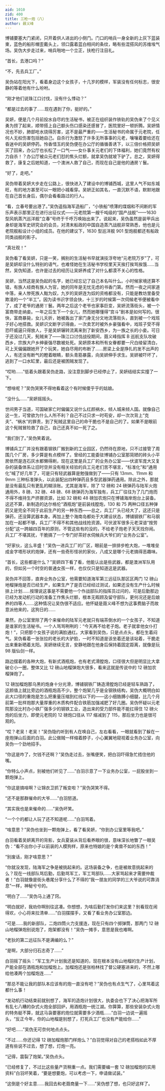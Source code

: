 ```yaml
---
aid: 1010
zid: 400
title: 三枪一炮（八）
author: 聂义峰
---
```


博铺要塞大门紧闭，只开着供人进出的小侧门。门口的哨兵一身全新的上灰下蓝装束，蓝色的船形帽歪戴头上，领口露着蓝白相间的条纹，略有些混搭风的苏维埃气场。吴伪大步走过来，哨兵啪地一个立正，扶枪行注目礼。

“首长，去港口吗？”

“不，先去兵工厂。”

吴伪站在阳光下，看着身边这个女孩子，十几岁的模样，军装没有任何标志，很安静的等着他有什么吩咐。

“刚才他们说珠江口讨伐，没有什么悸动？”

“都是过去的事了……现在遇到了你，挺好的。”

吴妍，便是几个月前投水自尽的生活秘书，被正在组织装作铁轨的吴伪来了个见义勇为捞了起来，顺带搭上自己额头伤口感染还感冒了，医院里好一顿折腾。吴妍情况也不妙，肺部呛水烧得厉害，这不是最严重的——生活秘书的命属于元老院，任何人无权伤害包括她自己。自杀行为激怒了许多无所事事的元老，嚷嚷着要给还在昏迷中的吴妍停药。怜香惜玉的吴伪便在办公厅的循循善诱下，以三倍价格把吴妍买了回来，办公厅也长松了一口气——女仆事关元老们的下体福利，她们竟然有权力自杀！？办公厅被众元老们怼的焦头烂额，就拿吴伪就坡下驴了。总之，吴妍得救了，康复之后她知道，一个澳洲人救了自己，而现在自己是他的通房丫鬟。

“好了，走吧。”

吴伪带着吴妍大步走在公路上，很快进入了建设中的博铺西城，这里人气不如东城旺，有的地方甚至可以一眼把小城看穿。吴妍正如其名，一直沉默不语，默默地跟在自己首长身后，偶尔会看看路过的行人。

“看，立春号要出港了。”吴伪遥指海军造船厂，“小铁船”喷薄的煤烟和不间断的军乐声表示那里正在进行出征仪式——元老院第一艘千吨级的“国产战舰”——1630 型风帆蒸汽巡洋舰“立春”号终于千呼万唤始出来了。说起来，吴伪虽然是装甲兵出身却是海军史研究会的会员，对清末船政的中国自造蒸汽战舰非常熟悉，他也是元老院舰船设计小组的成员。在他的建议下，1630 型巡洋舰 901 型炮舰都还有船政同类战舰的影子。

“真壮观！”

吴伪看了看吴妍，只是一笑，搁别的生活秘书早就演技浮夸地“元老院万岁”了，可是吴妍却没什么特别的语气，也难怪她在生活秘书学校里天天挨打挨骂挨饿……当然，吴伪知道，也许是过去的经历让吴妍养成了对什么都漠不关心的性格。

吴妍，当然这是吴伪起的名字，她已经忘记了自己本名叫什么。小时候家境还算不错，有族人经商有族人为官，她的同年是无忧无虑的书香门第。然而一夜之间家道中落，亲人惨死族人黜为奴，九岁的吴妍连为奴的资格都没有，只能是教坊里备受欺凌的一个“半工”。因为读书识字领会快，十三岁的时候第一次伺候老爷便被看中了，成了老爷的通房丫鬟。两年之后这个老爷也家事巨变，吴妍流落街头，被一个富商带走纳妾。一年之后生下一个女儿，然而她哪懂得“宫斗”剧本是如何写的。很快，富商暴毙，女儿夭折，她被轰出了家门身无分文地流落街头，直到被一个戏班子好心地搭救。吴妍识文断字识得曲，一次卖艺时被外乡豪强看中，戏班子受不得恐吓威逼只得放人，于是吴妍辗转流离来到了新安西乡，为一族之长的小妾。可日子还没过几天，髡贼来了——珠江口讨伐战役期间，聂义峰指挥 B 巡航支队攻破西乡，宗族大户乡绅豪强尽数被处死。吴妍原本和所有女眷都要一尺白绫留清白，可上天偏偏跟她开了个玩笑，她自尽用的布断了……房梁上全是挣扎的发不出声的人，有还没有断气的瞪着眼睛，额头青筋暴露，向吴妍伸手求生。吴妍被吓坏了，逃到了一口水缸里，最后还是被困贼发现了。

“哎哟……”低着头跟着吴伪走路，没注意到脚步已经停止了，吴妍结结实实撞了一下。

“想啥呢？”吴伪哭笑不得地看着这个有时候傻乎乎的姑娘。

“没什么……”吴妍摇摇头。

世间男子当道，可国破家亡时偏偏又说什么红颜祸水，倾人城来倾人国。就像自己这一生，可曾欲为什么人所不利？自己不过只求一时苟安，却一次次背上“克夫”、“祸水”的罪责，到了髡贼这里自己的命干脆也不是自己的了。如果不是眼前这个髡贼冒险救了自己，自己还真不如一死了之。

“我们到了。”吴伪笑着说。

博铺兵工厂并没有跟着钢铁厂搬到新的工业园区，仍然待在原地，只不过接管了周围几个厂房，多少算是有点模样了。曾经的工能委驻博铺办公室那简陋的砖头小平房依然是连石灰水都懒得刷，现在这里是兵工厂的业务办公室——伏波军庞大又复杂的装备体系让旧时空并没有相关经验的兵工元老们苦不堪言，“标准化”和“通用化”喊了好几年了，可是只有轻武器算是勉强做到了——只有 13mm、11mm 和 9mm 三种标准弹头，以此装配出四种弹药且多型武器弹药通用。除此之外，那就是没有最乱只有更乱的糊涂账。尤其是海军，除了 12 磅和 24 磅弹药与陆军火炮通用外，8 磅、32 磅、48 磅、68 磅弹药为海军独有，兵工厂往往为了几门炮而不得不维持生产挤挪资源，比如 32 磅和 48 磅加农炮只在博铺海岸炮台上装备。这还不算，新制造的达尔格伦“酒瓶炮”是前装线膛炮，130 和 75 两种口径五种弹药又是完全不同于此前生产的另一种东西——总之，兵工厂头已经大了，这还只是弹药，还没算武器本身。再加上整个海南岛都处于大建设状态，博铺钢铁厂和马钢加在一起都不够，兵工厂不得不和其他战线抢资源。可伏波军很多元老深谙“按劳分配”这一跨越四百年的原则，不管这些有的没的，不给老子炮老子天天找你闹。兵工厂不堪其扰，干脆搞了一个专门好茶好水伺候兵大爷们的“业务办公室”。

“好家伙，这么丰盛！”吴伪一进兵工厂的厂区，眼前是一排排步枪大炮，一堆堆垒成金字塔形状的炮弹，还有一些奇形怪状的家伙，八成又是哪个元老搞得恶趣味。

“首长，这些都是什么？”吴妍四下看了看，他能认出是些武器，都是澳洲军队用的，但如另一个时空的普通女孩一样，也仅仅只是知道这是武器。

吴伪并不回答，直奔业务办公室，他需要知道海军第三远征队那区区两门 12 磅山地榴弹炮是否已经生产，如果生产了是否已经经过测试，如果还没有生产什么时候排上计划……按理说这事是不需要他一个作战部队的指挥员过问的，可是后勤那边已经为发动机行动的准备工作焦头烂额，根本无暇顾及留守部队，更何况还是后娘养的四等人……这种情况让吴伪很不适应。他怀疑是聂义峰不想为这事费脑子而故意派他来的，这狗日的……

果然，办公室里除了两个来催命的陆军元老就只有端茶倒水的一个女孩子，不知道是谁家的生活秘书。一个人骂骂咧咧的：“今天再不给老子炮。老子就拿他女仆打炮！”，只把那个女孩子说的满脸通红。大家看到吴伪，只是点点头，都在生着闷气。吴伪看着一张张拉的老长的大驴脸，一时不知道是该坐着还是该站着，干脆走出来重新晒着太阳。吴妍继续无言，安静地跟在他身后保持着固定距离，就像是玩 98 版仙剑一样。

路边摆着的各种大炮，有新式酒瓶炮，也有老式滑膛炮，口径很大但是明显比大拿破仑小一圈，整体又比 12 磅山地榴弹炮大很多，看来这就是传说中的 12 磅加农榴弹炮了。

12 磅加榴炮那乌黑的炮身十分光滑，博铺钢铁厂铸造滑膛炮已经是轻车熟路了，这颜值上就比旁边的酒瓶炮高不少。整个炮架几乎是全钢铁结构，吴伪大概明白如此大口径的重炮是怎么把重量压缩到红线以下的——这小细胳膊小细腿，比几个月前第一批样炮那大量厚重的木质构件配合铁筋加强减肥了好几圈。吴伪怀疑以元老院那没比村办小铁厂强多少的钢铁工业，造出来的受力部件能不能扛得住 12 磅火炮的后坐力，即使元老院的 12 磅炮口径从 117 缩减到了 115，那后坐力也是很可观的。

“哎？老吴！老吴！”吴伪隐约听到有人在唤自己，左右看看，一眼就看到了躲在一座炮弹山后面的白羽。此公做贼一样缩着脖子，小心翼翼地窥视着业务办公室，向吴伪一个劲地招手。

“你这是咋了，欠钱不还啊？”吴伪走过去，张嘴便笑，把白羽吓得急忙捂住他的嘴。

“你特么小声点，别被他们听见了……”白羽示意了一下业务办公室，一屁股坐到一颗炮弹上。

“你这是搞啥啊？让锦衣卫抓了叛变啦？”吴伪哭笑不得。

“还不是那群催命的大爷……”白羽怒道。

“其实我也是来催命的……”吴伪坏笑。

“一个个的都让人玩了还不知道呢……”白羽骂着。

“啥意思？”吴伪也坐到一颗炮弹上，看了看吴妍，“你到办公室里等我吧。”

白羽看着吴妍离开的背影，女兵夏装从背后看养眼的很，意味深长地瞥了一眼吴伪：“看不出你小子以前装的人模狗样，原来也特娘的是个禽兽不如的东西！”

“别废话，刚才啥意思？”

“你就没发现，陆海军之争是被挑起来的。这场装备之争，也是被故意挑起来的么？现在一线部队骂后勤，后勤骂军工，军工骂部队……大家骂起来才需要仲裁者！”白羽就像是街头巷尾分享什么了不得的“我一朋友的同学的三大爷说的可靠消息”一样，神秘兮兮的。

“明白了……”吴伪马上通了窍。

“明白就好，我劝你啊别往这凑。你想想，为啥后勤打发你们来这里？别看现在闹得欢，小心将来拉清单……”白羽摆摆手，又看了看业务办公室那边。

“可是……我的新部队，二炮四筒火力支援连，现在只有四个掷弹筒，那两门 12 磅山地榴弹炮别说炮了，炮架都没有！”吴伪一摊手，意思是我也难啊。

“老狄的第二远征队不是满编的么？”

“是啊，大部分归石志奇了……”

白羽摇了摇头：“军工生产计划我还是知道的，现在根本没有山地榴的生产计划，产能全部在酒瓶炮和加榴炮上。加榴炮还是张柏林找了督公硬塞进来的，不然上哪给他凑两个加榴炮连……”

“那总不能让我的部队本应该有的炮一直没有吧？”吴伪也有点生气了，心里骂着这都什么事！

“发动机行动结束前就别想了，海军的造炮计划很大，执委会也下了决心把海军所有乱七八糟的杂式火炮全部回炉，用酒瓶炮一统江湖。你算算，那些安装杂式火炮的特务艇不算，就这马袅要塞的炮位就需要多少酒瓶……”白羽一边说一遍摇头，“反正今年，你的山地榴是别想了，打死兵工厂也没有产能给你……”

“好吧……”吴伪无可奈何地点点头。

“不过……你还记得 12 磅加榴炮那门样炮么？”白羽觉得对自己的老搭档如此不厚道有些说不过去，想了想，灯炮一亮。

“记得，震裂了炮架。”吴伪点头。

“已经修复了，不过比这些量产货稍重一点。我们需要编一套 12 磅加榴炮的实用资料”白羽坏笑着，“要是想要炮，可以考虑一下，申请做试装。”

“这倒是个好主意……我回去和老聂商量一下……”吴伪想了想，也只好这样了。
